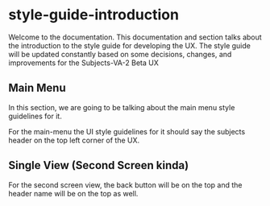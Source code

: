 # style-guide-introduction

Welcome to the documentation. This documentation and section talks about
the introduction to the style guide for developing the UX. The style guide
will be updated constantly based on some decisions, changes, and improvements
for the Subjects-VA-2 Beta UX



## Main Menu

In this section, we are going to be talking about the main menu style guidelines
for it.


For the main-menu the UI style guidelines for it should say the subjects header on
the top left corner of the UX. 



## Single View (Second Screen kinda)

For the second screen view, the back button will be on the top and the header name will
be on the top as well. 
